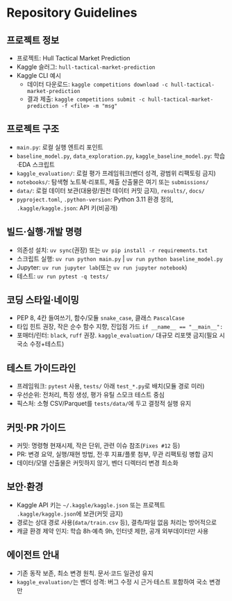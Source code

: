 # Repository Guidelines

## 프로젝트 정보

- 프로젝트: Hull Tactical Market Prediction
- Kaggle 슬러그: `hull-tactical-market-prediction`
- Kaggle CLI 예시
  - 데이터 다운로드: `kaggle competitions download -c hull-tactical-market-prediction`
  - 결과 제출: `kaggle competitions submit -c hull-tactical-market-prediction -f <file> -m "msg"`

## 프로젝트 구조

- `main.py`: 로컬 실행 엔트리 포인트
- `baseline_model.py`, `data_exploration.py`, `kaggle_baseline_model.py`: 학습·EDA 스크립트
- `kaggle_evaluation/`: 로컬 평가 프레임워크(벤더 성격, 광범위 리팩토링 금지)
- `notebooks/`: 탐색형 노트북·리포트, 제출 산출물은 여기 또는 `submissions/`
- `data/`: 로컬 데이터 보관(대용량/원천 데이터 커밋 금지), `results/`, `docs/`
- `pyproject.toml`, `.python-version`: Python 3.11 환경 정의, `.kaggle/kaggle.json`: API 키(비공개)

## 빌드·실행·개발 명령

- 의존성 설치: `uv sync`(권장) 또는 `uv pip install -r requirements.txt`
- 스크립트 실행: `uv run python main.py` | `uv run python baseline_model.py`
- Jupyter: `uv run jupyter lab`(또는 `uv run jupyter notebook`)
- 테스트: `uv run pytest -q tests/`

## 코딩 스타일·네이밍

- PEP 8, 4칸 들여쓰기, 함수/모듈 `snake_case`, 클래스 `PascalCase`
- 타입 힌트 권장, 작은 순수 함수 지향, 진입점 가드 `if __name__ == "__main__":`
- 포매터/린터: `black`, `ruff` 권장. `kaggle_evaluation/` 대규모 리포맷 금지(필요 시 국소 수정+테스트)

## 테스트 가이드라인

- 프레임워크: `pytest` 사용, `tests/` 아래 `test_*.py`로 배치(모듈 경로 미러)
- 우선순위: 전처리, 특징 생성, 평가 유틸 스모크 테스트 중심
- 픽스처: 소형 CSV/Parquet를 `tests/data/`에 두고 결정적 실행 유지

## 커밋·PR 가이드

- 커밋: 명령형 현재시제, 작은 단위, 관련 이슈 참조(`Fixes #12` 등)
- PR: 변경 요약, 실행/재현 방법, 전·후 지표/플롯 첨부, 무관 리팩토링 병합 금지
- 데이터/모델 산출물은 커밋하지 않기, 벤더 디렉터리 변경 최소화

## 보안·환경

- Kaggle API 키는 `~/.kaggle/kaggle.json` 또는 프로젝트 `.kaggle/kaggle.json`에 보관(커밋 금지)
- 경로는 상대 경로 사용(`data/train.csv` 등), 결측/파일 없음 처리는 방어적으로
- 캐글 환경 제약 인지: 학습 8h·예측 9h, 인터넷 제한, 공개 외부데이터만 사용

## 에이전트 안내

- 기존 동작 보존, 최소 변경 원칙. 문서·코드 일관성 유지
- `kaggle_evaluation/`는 벤더 성격: 버그 수정 시 근거·테스트 포함하여 국소 변경만

